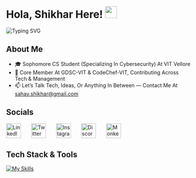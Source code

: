 <h1 align="left">
  Hola, Shikhar Here!
  <img src="https://github.com/user-attachments/assets/b78f3bbc-473f-40d0-af55-fd6da14d23d8" width="32" height="32" />
</h1>

<p align="left">
  <img src="https://readme-typing-svg.demolab.com?font=JetBrains+Mono&weight=500&pause=300&color=00BBFF&center=false&vCenter=true&width=850&lines=Cybersecurity+Enthusiast+%7C+Tech+Explorer+%7C+Builder+%26+Developer;Driven+By+Curiosity+%7C+Built+On+Conversation+%7C+Powered+By+Visca+Barca" alt="Typing SVG" />
</p>

## About Me

- 🎓 Sophomore CS Student (Specializing In Cybersecurity) At VIT Vellore  
- 📌 Core Member At GDSC-VIT & CodeChef-VIT, Contributing Across Tech & Management  
- 📫 Let’s Talk Tech, Ideas, Or Anything In Between — Contact Me At sahay.shikhar@gmail.com  

## Socials

<p align="left">
  <a href="https://www.linkedin.com/in/shikharsahay/" style="margin-right: 24px; text-decoration: none;">
    <img src="https://skillicons.dev/icons?i=linkedin" height="40" alt="LinkedIn" />
  </a>
  <a href="https://x.com/Noscope999" style="margin-right: 24px; text-decoration: none;">
    <img src="https://skillicons.dev/icons?i=twitter" height="40" alt="Twitter" />
  </a>
  <a href="https://www.instagram.com/shikhar.sahay/" style="margin-right: 24px; text-decoration: none;">
    <img src="https://skillicons.dev/icons?i=instagram" height="40" alt="Instagram" />
  </a>
  <a href="https://discordapp.com/users/711646546399199253" style="margin-right: 24px; text-decoration: none;">
    <img src="https://skillicons.dev/icons?i=discord" height="40" alt="Discord" />
  </a>
  <a href="https://monkeytype.com/profile/shikharsahay" style="margin-right: 24px; text-decoration: none;">
    <img src="https://github.com/user-attachments/assets/2ad8f48b-7d28-44d2-abc6-2814248883fb" height="40" width="40" alt="Monkeytype" />
  </a>
</p>

## Tech Stack & Tools

[![My Skills](https://skillicons.dev/icons?i=python,html,css,js,ts,mysql,c,cpp,linux,git,notion,photoshop&theme=dark)](https://skillicons.dev)



